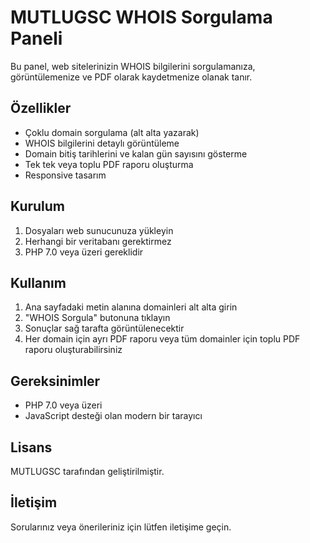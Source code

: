 # MUTLUGSC WHOIS Sorgulama Paneli

Bu panel, web sitelerinizin WHOIS bilgilerini sorgulamanıza, görüntülemenize ve PDF olarak kaydetmenize olanak tanır.

## Özellikler

- Çoklu domain sorgulama (alt alta yazarak)
- WHOIS bilgilerini detaylı görüntüleme
- Domain bitiş tarihlerini ve kalan gün sayısını gösterme
- Tek tek veya toplu PDF raporu oluşturma
- Responsive tasarım

## Kurulum

1. Dosyaları web sunucunuza yükleyin
2. Herhangi bir veritabanı gerektirmez
3. PHP 7.0 veya üzeri gereklidir

## Kullanım

1. Ana sayfadaki metin alanına domainleri alt alta girin
2. "WHOIS Sorgula" butonuna tıklayın
3. Sonuçlar sağ tarafta görüntülenecektir
4. Her domain için ayrı PDF raporu veya tüm domainler için toplu PDF raporu oluşturabilirsiniz

## Gereksinimler

- PHP 7.0 veya üzeri
- JavaScript desteği olan modern bir tarayıcı

## Lisans

MUTLUGSC tarafından geliştirilmiştir.

## İletişim

Sorularınız veya önerileriniz için lütfen iletişime geçin. 